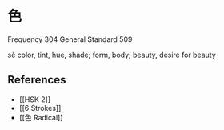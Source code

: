 # 色
Frequency 304
General Standard 509

sè
color, tint, hue, shade; form, body; beauty, desire for beauty

## References
- [[HSK 2]]
- [[6 Strokes]]
- [[色 Radical]]